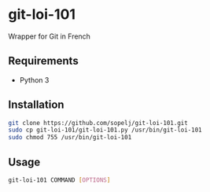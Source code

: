# git-loi-101
Wrapper for Git in French

## Requirements

* Python 3

## Installation

```bash
git clone https://github.com/sopelj/git-loi-101.git
sudo cp git-loi-101/git-loi-101.py /usr/bin/git-loi-101
sudo chmod 755 /usr/bin/git-loi-101
```

## Usage

```bash
git-loi-101 COMMAND [OPTIONS]
```
